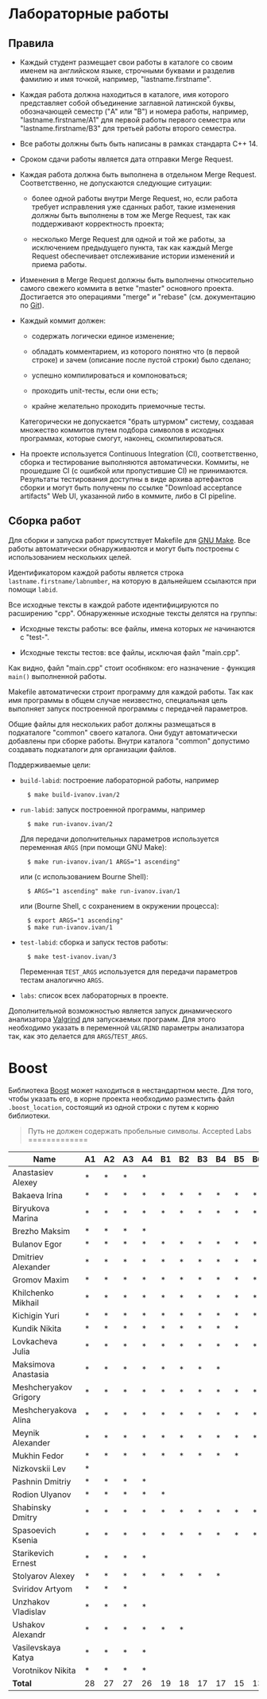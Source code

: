 Лабораторные работы
===================

Правила
-------

* Каждый студент размещает свои работы в каталоге со своим именем на
  английском языке, строчными буквами и разделив фамилию и имя
  точкой, например, "lastname.firstname".

* Каждая работа должна находиться в каталоге, имя которого
  представляет собой объединение заглавной латинской буквы,
  обозначающей семестр ("A" или "B") и номера работы, например,
  "lastname.firstname/A1" для первой работы первого семестра или
  "lastname.firstname/B3" для третьей работы второго семестра.

* Все работы должны быть быть написаны в рамках стандарта C++ 14.

* Сроком сдачи работы является дата отправки Merge Request.

* Каждая работа должна быть выполнена в отдельном Merge
  Request. Соответственно, не допускаются следующие ситуации:

    - более одной работы внутри Merge Request, но, если работа
      требует исправления уже сданных работ, такие изменения *должны*
      быть выполнены в том же Merge Request, так как поддерживают
      корректность проекта;

    - несколько Merge Request для одной и той же работы, за
      исключением предыдущего пункта, так как каждый Merge Request
      обеспечивает отслеживание истории изменений и приема работы.

* Изменения в Merge Request должны быть выполнены относительно самого
  свежего коммита в ветке "master" основного проекта. Достигается это
  операциями "merge" и "rebase" (см. документацию по
  [Git](https://git-scm.com/book)).

* Каждый коммит должен:

    - содержать логически единое изменение;

    - обладать комментарием, из которого понятно что (в первой строке)
      и зачем (описание после пустой строки) было сделано;

    - успешно компилироваться и компоноваться;

    - проходить unit-тесты, если они есть;

    - крайне желательно проходить приемочные тесты.

    Категорически не допускается "брать штурмом" систему, создавая
    множество коммитов путем подбора символов в исходных программах,
    которые смогут, наконец, скомпилироваться.

* На проекте используется Continuous Integration (CI), соответственно,
  сборка и тестирование выполняются автоматически. Коммиты, не
  прошедшие CI (с ошибкой или пропустившие CI) не
  принимаются. Результаты тестирования доступны в виде архива
  артефактов сборки и могут быть получены по ссылке "Download
  acceptance artifacts" Web UI, указанной либо в коммите, либо в CI
  pipeline.

Сборка работ
------------

Для сборки и запуска работ присутствует Makefile для
[GNU Make](https://www.gnu.org/software/make/). Все работы
автоматически обнаруживаются и могут быть построены с использованием
нескольких целей.

Идентификатором каждой работы является строка
`lastname.firstname/labnumber`, на которую в дальнейшем ссылаются при
помощи `labid`.

Все исходные тексты в каждой работе идентифицируются по расширению
"cpp". Обнаруженные исходные тексты делятся на группы:

* Исходные тексты работы: все файлы, имена которых _не_ начинаются с
  "test-".

* Исходные тексты тестов: все файлы, исключая файл "main.cpp".

Как видно, файл "main.cpp" стоит особняком: его назначение - функция
`main()` выполненной работы.

Makefile автоматически строит программу для каждой работы. Так как имя
программы в общем случае неизвестно, специальная цель выполняет запуск
построенной программы с передачей параметров.

Общие файлы для нескольких работ должны размещаться в подкаталоге
"common" своего каталога. Они будут автоматически добавлены при сборке
работы. Внутри каталога "common" допустимо создавать подкаталоги для
организации файлов.

Поддерживаемые цели:

* `build-labid`: построение лабораторной работы, например

        $ make build-ivanov.ivan/2

* `run-labid`: запуск построенной программы, например

        $ make run-ivanov.ivan/2

    Для передачи дополнительных параметров используется переменная
    `ARGS` (при помощи GNU Make):

        $ make run-ivanov.ivan/1 ARGS="1 ascending"

    или (c использованием Bourne Shell):

        $ ARGS="1 ascending" make run-ivanov.ivan/1

    или (Bourne Shell, с сохранением в окружении процесса):

        $ export ARGS="1 ascending"
        $ make run-ivanov.ivan/1

* `test-labid`: сборка и запуск тестов работы:

        $ make test-ivanov.ivan/3

    Переменная `TEST_ARGS` используется для передачи параметров тестам
    аналогично `ARGS`.

* `labs`: список всех лабораторных в проекте.

Дополнительной возможностью является запуск динамического анализатора
[Valgrind](http://valgrind.org) для запускаемых программ. Для этого
необходимо указать в переменной `VALGRIND` параметры анализатора так,
как это делается для `ARGS`/`TEST_ARGS`.

Boost
=====

Библиотека [Boost](http://boost.org) может находиться в нестандартном
месте. Для того, чтобы указать его, в корне проекта необходимо
разместить файл `.boost_location`, состоящий из одной строки с путем к
корню библиотеки.

> Путь не должен содержать пробельные символы.
Accepted Labs
=============

| Name                  | A1 | A2 | A3 | A4 | B1 | B2 | B3 | B4 | B5 | B6 | B7 | B8 |
|-----------------------|----|----|----|----|----|----|----|----|----|----|----|----|
| Anastasiev Alexey     | *  | *  | *  | *  |    |    |    |    |    |    |    |    |
| Bakaeva Irina         | *  | *  | *  | *  | *  | *  | *  | *  | *  | *  |    |    |
| Biryukova Marina      | *  | *  | *  | *  | *  | *  | *  | *  | *  | *  | *  |    |
| Brezho Maksim         | *  | *  | *  | *  |    |    |    |    |    |    |    |    |
| Bulanov Egor          | *  | *  | *  | *  | *  | *  | *  | *  | *  | *  |    |    |
| Dmitriev Alexander    | *  | *  | *  | *  | *  | *  | *  | *  | *  | *  | *  |    |
| Gromov Maxim          | *  | *  | *  | *  | *  | *  | *  | *  | *  | *  | *  |    |
| Khilchenko Mikhail    | *  | *  | *  | *  | *  | *  | *  | *  | *  | *  | *  |    |
| Kichigin Yuri         | *  | *  | *  | *  | *  | *  | *  | *  | *  | *  |    |    |
| Kundik Nikita         | *  | *  | *  | *  | *  | *  | *  | *  | *  |    |    |    |
| Lovkacheva Julia      | *  | *  | *  | *  | *  | *  | *  | *  | *  | *  |    |    |
| Maksimova Anastasia   | *  | *  | *  | *  | *  | *  | *  | *  |    |    |    |    |
| Meshcheryakov Grigory | *  | *  | *  | *  | *  | *  | *  | *  | *  | *  |    |    |
| Meshcheryakova Alina  | *  | *  | *  | *  | *  | *  | *  | *  | *  | *  |    |    |
| Meynik Alexander      | *  | *  | *  | *  | *  | *  | *  | *  | *  | *  | *  |    |
| Mukhin Fedor          | *  | *  | *  | *  | *  | *  | *  | *  | *  |    |    |    |
| Nizkovskii Lev        | *  |    |    |    |    |    |    |    |    |    |    |    |
| Pashnin Dmitriy       | *  | *  | *  | *  |    |    |    |    |    |    |    |    |
| Rodion Ulyanov        | *  | *  | *  | *  | *  |    |    |    |    |    |    |    |
| Shabinsky Dmitry      | *  | *  | *  | *  | *  | *  | *  | *  | *  | *  |    |    |
| Spasoevich Ksenia     | *  | *  | *  | *  | *  | *  | *  | *  | *  | *  | *  |    |
| Starikevich Ernest    | *  | *  | *  | *  |    |    |    |    |    |    |    |    |
| Stolyarov Alexey      | *  | *  | *  | *  | *  | *  | *  | *  |    |    |    |    |
| Sviridov Artyom       | *  | *  | *  |    |    |    |    |    |    |    |    |    |
| Unzhakov Vladislav    | *  | *  | *  | *  |    |    |    |    |    |    |    |    |
| Ushakov Alexandr      | *  | *  | *  | *  | *  | *  |    |    |    |    |    |    |
| Vasilevskaya Katya    | *  | *  | *  | *  |    |    |    |    |    |    |    |    |
| Vorotnikov Nikita     | *  | *  | *  | *  |    |    |    |    |    |    |    |    |
| __Total__             |  28|  27|  27|  26|  19|  18|  17|  17|  15|  13|   6|   0|
